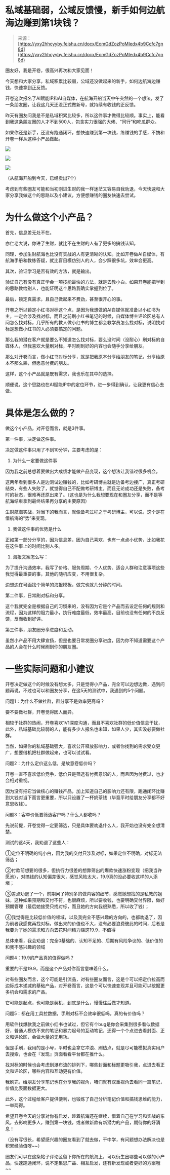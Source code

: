 # 私域基础弱，公域反馈慢，新手如何边航海边赚到第1块钱？

> 来源：[https://yxy2hhcyyby.feishu.cn/docx/EomGdZozPoMIedx4b9Ccfc7gn8d](https://yxy2hhcyyby.feishu.cn/docx/EomGdZozPoMIedx4b9Ccfc7gn8d)

圈友好，我是开卷，很高兴再次和大家见面！

今天想和大家分享，私域积累比较弱，公域还没做起来的新手，如何边航海边赚钱，快速拿到正反馈。

开卷这次报名了AI赋能IP和AI自媒体，在航海开船当天中午突然的一个想法，发了一条朋友圈，让我这几天还没正式做新号，就持续有收钱的正反馈。

昨天有圈友问我是不是私域积累比较多，所以这件事才做得比较顺。事实上，能看到我这条朋友圈的人才不到500人，包含实力很强的大佬、“同行”和吃瓜群众。

如果你还是新手，还没有跑通闭环，想快速赚到第一块钱，练赚钱的手感，不妨和开卷一样从这种小产品做起。

![](img/3be29139ecf25729b040b2e00553a2e9.png)

![](img/06727f73a7d3ebb82f8239fd981e1fc4.png)

![](img/0d82531a1504fcb7ebefe59d0bbc84e3.png)

（从航海开船到今天，已经卖出7个）

考虑到有些圈友可能和当初刚进生财的我一样迷茫又容易自我劝退，今天快速和大家分享我做这个的思路以及小建议，方便想赚钱的圈友快速去尝试。

# 为什么做这个小产品？

首先，信息差无处不在。

亦仁老大说，你进了生财，就比不在生财的人有了更多的搞钱认知。

同理，参加生财航海也比没有实战的人有更清晰的认知。比如开卷做AI自媒体，有航海手册和教练答疑，就比盲目模仿别人的人，会少踩很多坑，效率会更高。

其次，验证学习是否有效的方法，就是输出。

验证自己有没有真正学会一项技能最快的方法，就是去教小白。如果开卷能把学到的思路教给别人，也能证明这个思路我确实掌握到位了。

最后，锁定真需求，且自己做起来不费劲，甚至很开心的事。

开卷之所以锁定小红书对标这个点，是因为我想做的AI自媒体就准备以小红书为主，一定会涉及找对标，而且之前刷小红书笔记的时候，自媒体博主评论区总有人问怎么找对标，几乎所有的教人做小红书的博主都会教学员怎么找对标，说明找对标是想做小红书的人必须要搞定的问题。

那么我的潜在客户就是要么不知道怎么找对标，要么没时间（没耐心）刷对标的自媒体人，但我喜欢大量刷对标，平时刷到好的内容也会随手分享给朋友。

那么对开卷而言，做小红书对标分享，就是把我原本分享给朋友的笔记，分享给原本不那么熟，但愿意付费的朋友。

这样，这个小产品就是既有需求，我也乐在其中的选择。

顺便说，这个思路也在AI赋能IP中的定位环节，进一步得到确认，让我更有信心去做。

# 具体是怎么做的？

做这个小产品，对开卷而言，就是3件事。

第一件事，决定做这件事。

决定做这件事只用了不到10分钟，主要考虑的是：

1.  为什么一定要做这件事

因为我之前总想着要做出大成绩才能做产品变现，这个想法让我错过很多机会。

这两年看到很多人是边测试边赚钱的，比如考研博主就是边备考边接广，真正考研结束，有些人失败了，就觉得自己不配做考研博主，而且无论成功还是失败，备考时的状态，很难再还原出来了。（这也是为什么我想要现在和圈友分享，而不是等航海结束拿到最终结果再分享的主要原因）

生财航海实战，对当下的我而言，就像备考过程之于考研博主，可以说，这个是在借航海的“势”来变现。

1.  我做这件事的优势是什么

正如第一部分分享的，因为信息差，因为自己喜欢，也有一点点小优势，比如我花在这件事上的时间比别人多。

1.  海报文案怎么写：

为了提升沟通效率，我写了价格、服务周期、个人优势、适合人群和注意事项这些我觉得最重要的事，其他的随机应变，不用很复杂。

边想边在可画找个简单的海报模板，做完也就几分钟的时间。

第二件事，日常刷对标和分享。

这个我就完全是根据自己的习惯来的，没有因为它是个产品而去设定任何的规则和流程，因为这样的阻力最小，执行难度最低，效率最高，目前也没有任何的不良反馈，反而收到好评。

第三件事，朋友圈分享进度和互动。

虽然小产品不用大肆宣扬，但是也要日常发圈分享进度，因为你不知道需要这个产品的人会在什么时候刷到你的朋友圈。

# 一些实际问题和小建议

开卷决定做这个的时候没有想太多，只是觉得小产品，完全可以边想边做，遇到问题再说，不过也可以和圈友分享，在这5天的测试中，我遇到的5个问题。

问题1：为什么不做社群，群分享不是效率更高吗？

要不要做社群，开卷觉得因人而异。

相较于社群的热闹，开卷喜欢1V1深度沟通，而且不喜欢社群的低价值信息干扰，此外，私域基础比较弱的人，能有多少人报名也未知，如果人少，其实没必要做社群。

当然，如果你的私域基础强大，喜欢公开释放影响力，或者你找到的需求受众更广，想要借机把社群做起来，也可以试试看。

问题2：为什么定价这么低，是故意卷低价吗？

开卷一直不喜欢低价竞争，低价只是筛选有付费意识的人，而且因为付费过，也才会相对重视。

因为没有把它当做核心的赚钱产品，加上知道自己的影响力还有限，跑通闭环比赚到大钱对当下而言更重要，所以只设置了一杯奶茶钱（毕竟平时给朋友分享都不好意思收钱）。

问题3：客单价低要筛选客户吗？什么人都收吗？

先说前提，开卷觉得一定要筛选，只是具体要劝退什么人，我开始也没有完全想清楚。

测试的这4天，我劝退了这些人：

①定位不明确的纯小白，因为我的交付只涉及对标，如果定位不明确，对标无法筛选；

②付款前想要的很多，但执行力很差的想靠筛出的爆款快速涨粉变现（把我当许愿池），对搞钱的认知偏差很大，感觉风险太大，19.9真的没必要收这样的人添堵；

③差点劝退了一个，前期问了特别多的做内容的细节，感觉她想找的是私教的姐妹，这种如果预期和交付不符，也很麻烦，所以要收钱，也要明确交付界限，做好预期管理（最后她接受只找对标，而且她的方向我很熟悉，所以收了钱）；

④我觉得是比较低价值的领域，以及我完全不感兴趣的方向的，也都劝退了，因为前者我感觉再找对标，做出来的价值也不大，没有必要浪费彼此的时间，后者是我要为了她的需求和方向去花时间精力赚这19.9，不值得

总体来看，我会劝退：完全0基础的、认知不足的、后期有风险争议的、低价值的和我不感兴趣的领域

问题4：19.9的产品真的值得做吗？

重要的不是19.9，而是这个产品对你而言意味着什么。

对有些圈友而言，这个可能是引流品，对有些圈友而言，这是个可以把定价拉高而边际成本递减的基础产品，对开卷而言，这是个可以快速变现并且可能可以挖掘更多机会和需求的产品。

它可能是起点，也可能是契机，到底是什么，慢慢往后做才知道。

问题5：都在用工具拉数据，手刷对标不会效率很低吗，真的有价值吗？

用软件找爆款我之前做小红书也试过，但它有个bug是你会采集到很多看似数据好，普通人模仿不来的笔记和暴力起号的互动笔记，还得一个个点进去看封面、正文和评论区，会做大量的无用功。

但是手刷，我用的是小号，平时也会拿它冲浪、刷热点，就是尽可能模拟真实用户去搜索，也会在『发现』页面看看平台都在推什么。

找对标的时候也会考虑到瀑布流的排列下，哪些封面和标题更吸引我，点进去看正文和评论区，哪些内容和互动更有价值。

我刷完，给朋友分享笔记也在分享我的视角，咱们就有双重视角去看同一篇笔记，价值比表面数据更大。

此外，这个过程给客户提供便利，也锻炼了自己分析笔记价值和搞钱思维的能力，一举两得。

希望开卷今天的分享对你有启发，趁着航海还在继续，借着自己在学习和实战的东风，去影响更多人，赚到第一块钱，或者做新款有新潜力的产品，期待你的好消息！

（没有写很长，希望感兴趣的圈友看到了就去做，干中学，有问题想办法解决也是积累经验值呀~~）

圈友们可以在这条帖子评论区留下你所在的航海上，可以衍生出哪些可以做的小产品，快速跑通闭环，说不定集思广益、相互启发，还有新发现或者更好的方案哦~~